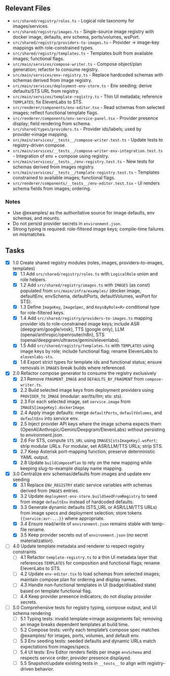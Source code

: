 ## Relevant Files

- `src/shared/registry/roles.ts` - Logical role taxonomy for images/services.
- `src/shared/registry/images.ts` - Single-source image registry with docker image, defaults, env schema, ports/volumes, wsPort.
- `src/shared/registry/providers-to-images.ts` - Provider → image-key mappings with role-constrained types.
- `src/shared/registry/templates.ts` - Templates built from available images; functional flags.
- `src/main/services/compose-writer.ts` - Compose object/plan generation; refactor to consume registry.
- `src/main/services/env-registry.ts` - Replace hardcoded schemas with schemas derived from image registry.
- `src/main/services/deployment-env-store.ts` - Env seeding; derive defaults/STS URL from registry.
- `src/main/services/template-registry.ts` - Thin UI metadata; reference `TEMPLATES`; fix ElevenLabs to STS.
- `src/renderer/components/env-editor.tsx` - Read schemas from selected images; reflect functional template flags.
- `src/renderer/components/env-service-panel.tsx` - Provider presence display; field rendering from schema.
- `src/shared/types/providers.ts` - Provider ids/labels; used by provider→image mapping.
- `src/main/services/__tests__/compose-writer.test.ts` - Update tests to registry-driven compose.
- `src/main/services/__tests__/compose-writer-env-integration.test.ts` - Integration of env + compose using registry.
- `src/main/services/__tests__/env-registry.test.ts` - New tests for schemas derived from images registry.
- `src/main/services/__tests__/template-registry.test.ts` - Templates constrained to available images; functional flags.
- `src/renderer/components/__tests__/env-editor.test.tsx` - UI renders schema fields from images; ordering.

### Notes

- Use @examples/ as the authoritative source for image defaults, env schemas, and mounts.
- Do not persist provider secrets in `environment.json`.
- Strong typing is required: role-filtered image keys; compile-time failures on mismatches.

## Tasks

- [x] 1.0 Create shared registry modules (roles, images, providers-to-images, templates)
  - [x] 1.1 Add `src/shared/registry/roles.ts` with `LogicalRole` union and role helpers.
  - [x] 1.2 Add `src/shared/registry/images.ts` with `IMAGES` (as const) populated from `src/main/infra/examples/` (docker image, defaultEnv, envSchema, defaultPorts, defaultVolumes, wsPort for STS).
  - [x] 1.3 Define `ImageKey`, `ImageSpec`, and `KeysByRole<R>` conditional type for role-filtered keys.
  - [x] 1.4 Add `src/shared/registry/providers-to-images.ts` mapping provider ids to role-constrained image keys; include ASR (deepgram/google/vosk), TTS (google only), LLM (openai/anthropic/openrouter/n8n), STS (openai/deepgram/ultravox/gemini/elevenlabs).
  - [x] 1.5 Add `src/shared/registry/templates.ts` with `TEMPLATES` using image keys by role; include functional flag; rename ElevenLabs to `elevenlabs-sts`.
  - [x] 1.6 Export strict types for template ids and functional status; ensure removals in `IMAGES` break builds where referenced.

- [x] 2.0 Refactor compose generator to consume the registry exclusively
  - [x] 2.1 Remove `FRAGMENT_IMAGE` and `DEFAULTS_BY_FRAGMENT` from `compose-writer.ts`.
  - [x] 2.2 Build selected image keys from deployment providers using `PROVIDER_TO_IMAGE` (modular: asr/tts/llm; sts: sts).
  - [x] 2.3 For each selected image, set `service.image` from `IMAGES[imageKey].dockerImage`.
  - [x] 2.4 Apply image defaults: merge `defaultPorts`, `defaultVolumes`, and `defaultEnv` into service env.
  - [x] 2.5 Inject provider API keys where the image schema expects them (OpenAI/Anthropic/Gemini/Deepgram/ElevenLabs) without persisting to environment.json.
  - [x] 2.6 For STS, compute `STS_URL` using `IMAGES[stsImageKey].wsPort`; strip modular URLs. For modular, set ASR/LLM/TTS URLs; strip STS.
  - [x] 2.7 Keep Asterisk port-mapping function; preserve deterministic YAML output.
  - [x] 2.8 Update `buildComposePlan` to rely on the new mapping while keeping slug-to-example display name mapping.

- [x] 3.0 Centralize env schemas/defaults from images and update env seeding
  - [x] 3.1 Replace `ENV_REGISTRY` static service variables with schemas derived from `IMAGES` entries.
  - [x] 3.2 Update `deployment-env-store.buildSeedFromRegistry` to seed from image `defaultEnv` instead of hardcoded defaults.
  - [x] 3.3 Generate dynamic defaults (STS_URL or ASR/LLM/TTS URLs) from image specs and deployment selection; store tokens `{{service:avr-...}}` where appropriate.
  - [x] 3.4 Ensure read/write of `environment.json` remains stable with temp-file rename.
  - [x] 3.5 Keep provider secrets out of `environment.json` (no secret materialization).

- [ ] 4.0 Update template metadata and renderer to respect registry constraints
  - [ ] 4.1 Refactor `template-registry.ts` to a thin UI metadata layer that references `TEMPLATES` for composition and functional flags; rename ElevenLabs to STS.
  - [ ] 4.2 Update `env-editor.tsx` to load schemas from selected images; maintain compose plan for ordering and display names.
  - [ ] 4.3 Handle non-functional templates in UI (badge/disabled state) based on template functional flag.
  - [ ] 4.4 Keep provider presence indicators; do not display provider secrets.

- [ ] 5.0 Comprehensive tests for registry typing, compose output, and UI schema rendering
  - [ ] 5.1 Typing tests: invalid template→image assignments fail; removing an image breaks dependent templates at build time.
  - [ ] 5.2 Compose tests: verify each template’s compose spec matches @examples/ for images, ports, volumes, and default env.
  - [ ] 5.3 Env seeding tests: seeded defaults and dynamic URLs match expectations from images/specs.
  - [ ] 5.4 UI tests: Env Editor renders fields per image `envSchema` and respects service order; provider presence displayed.
  - [ ] 5.5 Snapshot/update existing tests in `__tests__` to align with registry-driven behavior.

